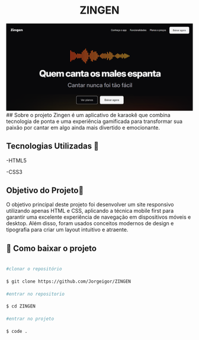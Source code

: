 <h1 align="center">ZINGEN</h1>
<img src="/assets/image.png">
## Sobre o projeto
Zingen é um aplicativo de karaokê que combina tecnologia de ponta e uma experiência gamificada para transformar sua paixão por cantar em algo ainda mais divertido e emocionante. 

## Tecnologias Utilizadas 🚀
-HTML5

-CSS3

## Objetivo do Projeto🎯
O objetivo principal deste projeto foi desenvolver um site responsivo utilizando apenas HTML e CSS, aplicando a técnica mobile first para garantir uma excelente experiência de navegação em dispositivos móveis e desktop. Além disso, foram usados conceitos modernos de design e tipografia para criar um layout intuitivo e atraente.

## 📁 Como baixar o projeto

```bash

#clonar o repositório

$ git clone https://github.com/Jorgeigor/ZINGEN

#entrar no repositorio

$ cd ZINGEN

#entrar no projeto

$ code .

```


